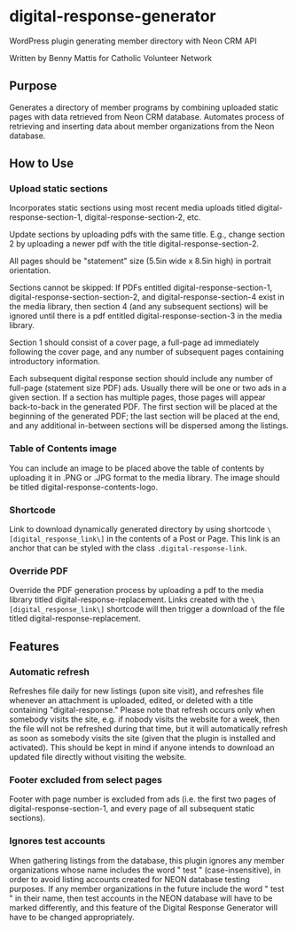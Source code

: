 # digital-response-generator
WordPress plugin generating member directory with Neon CRM API

Written by Benny Mattis for Catholic Volunteer Network

## Purpose

Generates a directory of member programs by combining uploaded static pages with data retrieved from Neon CRM database. Automates process of retrieving and inserting data about member organizations from the Neon database.

## How to Use

### Upload static sections

Incorporates static sections using most recent media uploads titled digital-response-section-1, digital-response-section-2, etc. 

Update sections by uploading pdfs with the same title. E.g., change section 2 by uploading a newer pdf with the title digital-response-section-2.

All pages should be "statement" size (5.5in wide x 8.5in high) in portrait orientation.

Sections cannot be skipped: If PDFs entitled digital-response-section-1, digital-response-section-section-2, and digital-response-section-4 exist in the media library, then section 4 (and any subsequent sections) will be ignored until there is a pdf entitled digital-response-section-3 in the media library.

Section 1 should consist of a cover page, a full-page ad immediately following the cover page, and any number of subsequent pages containing introductory information.

Each subsequent digital response section should include any number of full-page (statement size PDF) ads. Usually there will be one or two ads in a given section. If a section has multiple pages, those pages will appear back-to-back in the generated PDF. The first section will be placed at the beginning of the generated PDF; the last section will be placed at the end, and any additional in-between sections will be dispersed among the listings.

### Table of Contents image

You can include an image to be placed above the table of contents by uploading it in .PNG or .JPG format to the media library. The image should be titled digital-response-contents-logo.

### Shortcode

Link to download dynamically generated directory by using shortcode ```\[digital_response_link\]``` in the contents of a Post or Page. This link is an anchor that can be styled with the class ```.digital-response-link```.

### Override PDF

Override the PDF generation process by uploading a pdf to the media library titled digital-response-replacement. Links created with the ```\[digital_response_link\]``` shortcode will then trigger a download of the file titled digital-response-replacement.

## Features

### Automatic refresh

Refreshes file daily for new listings (upon site visit), and refreshes file whenever an attachment is uploaded, edited, or deleted with a title containing "digital-response." Please note that refresh occurs only when somebody visits the site, e.g. if nobody visits the website for a week, then the file will not be refreshed during that time, but it will automatically refresh as soon as somebody visits the site (given that the plugin is installed and activated). This should be kept in mind if anyone intends to download an updated file directly without visiting the website.

### Footer excluded from select pages

Footer with page number is excluded from ads (i.e. the first two pages of digital-response-section-1, and every page of all subsequent static sections).

### Ignores test accounts

When gathering listings from the database, this plugin ignores any member organizations whose name includes the word " test " (case-insensitive), in order to avoid listing accounts created for NEON database testing purposes. If any member organizations in the future include the word " test " in their name, then test accounts in the NEON database will have to be marked differently, and this feature of the Digital Response Generator will have to be changed appropriately.

